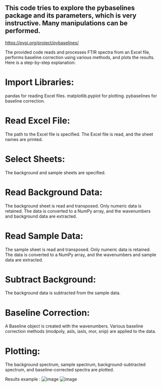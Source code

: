 ## This code tries to explore the pybaselines package and its parameters, which is very instructive. Many manipulations can be performed.

https://pypi.org/project/pybaselines/

The provided code reads and processes FTIR spectra from an Excel file, performs baseline correction using various methods, and plots the results. Here is a step-by-step explanation:  

# Import Libraries:  

pandas for reading Excel files.
matplotlib.pyplot for plotting.
pybaselines for baseline correction.

# Read Excel File:  
The path to the Excel file is specified.
The Excel file is read, and the sheet names are printed.
# Select Sheets:  
The background and sample sheets are specified.

# Read Background Data:  
The background sheet is read and transposed.
Only numeric data is retained.
The data is converted to a NumPy array, and the wavenumbers and background data are extracted.

# Read Sample Data:  
The sample sheet is read and transposed.
Only numeric data is retained.
The data is converted to a NumPy array, and the wavenumbers and sample data are extracted.

# Subtract Background:  
The background data is subtracted from the sample data.

# Baseline Correction:  
A Baseline object is created with the wavenumbers.
Various baseline correction methods (modpoly, asls, iasls, mor, snip) are applied to the data.

# Plotting:  
The background spectrum, sample spectrum, background-subtracted spectrum, and baseline-corrected spectra are plotted.

Results example :
![image](https://github.com/user-attachments/assets/d302f25b-b5de-48b8-8182-b912fb26c12f)
![image](https://github.com/user-attachments/assets/54ce766e-c46c-4c91-bc7b-86251c619d64)


